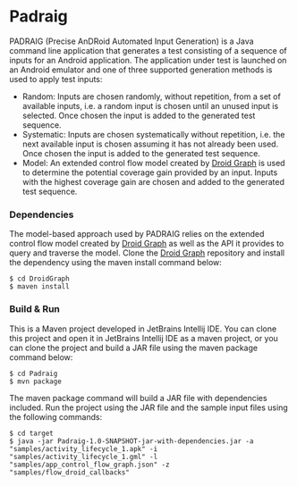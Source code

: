 # Padraig #

PADRAIG (Precise AnDRoid Automated Input Generation) is a Java command line application that generates a test 
consisting of a sequence of inputs for an Android application. The application under test is launched on an 
Android emulator and one of three supported generation methods is used to apply test inputs: 

* Random: Inputs are chosen randomly, without repetition, from a set of available inputs, i.e. a random input is 
  chosen until an unused input is selected. Once chosen the input is added to the generated test sequence.
* Systematic: Inputs are chosen systematically without repetition, i.e. the next available input is chosen assuming 
  it has not already been used. Once chosen the input is added to the generated test sequence.
* Model: An extended control flow model created by [Droid Graph](https://github.com/jordan2doyle1/DroidGraph) is used 
  to determine the potential coverage gain provided by an input. Inputs with the highest coverage gain are chosen 
  and added to the generated test sequence.

### Dependencies ###

The model-based approach used by PADRAIG relies on the extended control flow model created by [Droid Graph](https://github.com/jordan2doyle1/DroidGraph) 
as well as the API it provides to query and traverse the model. Clone the [Droid Graph](https://github.com/jordan2doyle1/DroidGraph) 
repository and install the dependency using the maven install command below:

```
$ cd DroidGraph
$ maven install 
```

### Build & Run ###

This is a Maven project developed in JetBrains Intellij IDE. You can clone this project and open it in JetBrains 
Intellij IDE as a maven project, or you can clone the project and build a JAR file using the maven package command 
below:

```
$ cd Padraig
$ mvn package
```

The maven package command will build a JAR file with dependencies included. Run the project using the JAR file 
and the sample input files using the following commands:

```
$ cd target
$ java -jar Padraig-1.0-SNAPSHOT-jar-with-dependencies.jar -a "samples/activity_lifecycle_1.apk" -i "samples/activity_lifecycle_1.gml" -l "samples/app_control_flow_graph.json" -z "samples/flow_droid_callbacks"
```
